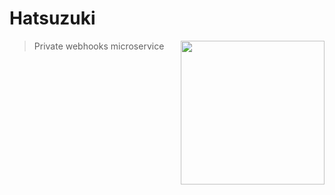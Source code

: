 # Hatsuzuki
<a href="https://azurlane.koumakan.jp/wiki/Yoizuki"><img align='right' src="https://azurlane.netojuu.com/images/f/fe/YoizukiShipyardIcon.png" width="230"></a>
> Private webhooks microservice
